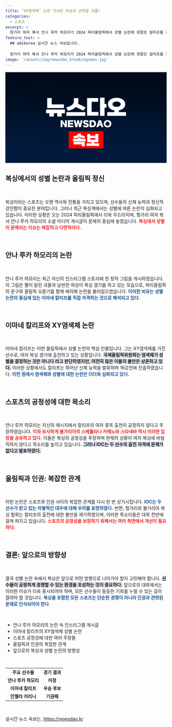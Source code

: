 ```yaml
---
title: ‘XY염색체’ 논란 가녀린 여성과 근육질 괴물!
categories:
  - 스포츠
excerpt: >
  헝가리 여자 복서 안나 루카 하모리가 2024 파리올림픽에서 성별 논란에 휘말린 칼리프를 저격하는 사진을 올려 논란이 일었다. 괴물에 비유한 이 그림은 복싱 경기에서의 불공정성을 드러내며, 복싱계의 뜨거운 이슈로 떠올랐다.
feature_text: >
  ## adskorea 실시간 뉴스 속보입니다.

  헝가리 여자 복서 안나 루카 하모리가 2024 파리올림픽에서 성별 논란에 휘말린 칼리프를 저격하는 사진을 올려 논란이 일었다. 괴물에 비유한 이 그림은 복싱 경기에서의 불공정성을 드러내며, 복싱계의 뜨거운 이슈로 떠올랐다.
image: '/assets/img/newsdao_breakingnews.jpg'
---
```


<p><img src="/assets/img/newsdao_breakingnews.jpg" alt="adskorea 속보" /></p>

<h2 data-ke-size="size26">복싱에서의 성별 논란과 올림픽 정신</h2>

<p data-ke-size="size16">&nbsp;</p>

<p>복싱이라는 스포츠는 오랜 역사와 전통을 가지고 있으며, 선수들의 신체 능력과 정신적 강인함이 중요한 분야입니다. 그러나 최근 복싱계에서는 성별에 따른 논란이 심화되고 있습니다. 이러한 상황은 오는 2024 파리올림픽에서 더욱 두드러지며, 헝가리 여자 복서 안나 루카 하모리의 소셜 미디어 게시글이 문제의 중심에 놓였습니다. <b><span style="color: #ee2323;">복싱에서 성별이 문제되는 이슈는 복잡하고 다면적이다.</span></b> </p>

<p data-ke-size="size16">&nbsp;</p>

<h2 data-ke-size="size26">안나 루카 하모리의 논란</h2>

<p data-ke-size="size16">&nbsp;</p>

<p>안나 루카 하모리는 최근 자신의 인스타그램 스토리에 한 장의 그림을 게시하였습니다. 이 그림은 뿔이 달린 괴물과 날씬한 여성이 복싱 경기를 하고 있는 모습으로, 파리올림픽의 문구와 올림픽 오륜기를 함께 배치해 논란을 불러일으켰습니다. <b><span style="color: #1a5490;">이러한 비유는 성별 논란의 중심에 있는 이마네 칼리프를 직접 저격하는 것으로 해석되고 있다.</span></b> </p>

<p data-ke-size="size16">&nbsp;</p>

<h2 data-ke-size="size26">이마네 칼리프와 XY염색체 논란</h2>

<p data-ke-size="size16">&nbsp;</p>

<p>이마네 칼리프는 이번 올림픽에서 성별 논란의 핵심 인물입니다. 그는 XY염색체를 가진 선수로, 여자 복싱 경기에 출전하고 있는 상황입니다. <b><span style="background-color: #21538527;">국제올림픽위원회는 염색체가 성별을 결정하는 것은 아니다 라고 판단하였지만, 여전히 많은 이들의 불만은 상존하고 있다.</span></b> 이러한 상황에서도 칼리프는 뛰어난 신체 능력을 발휘하며 16강전에 진출하였습니다. <b><span style="color: #1a5490;">이런 점에서 염색체와 성별에 대한 논란은 더더욱 심화되고 있다.</span></b></p>

<p data-ke-size="size16">&nbsp;</p>

<h2 data-ke-size="size26">스포츠의 공정성에 대한 목소리</h2>

<p data-ke-size="size16">&nbsp;</p>

<p>안나 루카 하모리는 자신의 메시지에서 칼리프의 여자 종목 출전이 공정하지 않다고 주장하였습니다. <b><span style="color: #ee2323;">이와 유사하게 불가리아의 스베틀라나 카메노바 스타네바 역시 이러한 입장을 공유하고 있다.</span></b> 이들은 복싱의 공정성을 주장하며 현재의 상황이 여자 복싱에 바람직하지 않다고 목소리를 높이고 있습니다. <b><span style="background-color: #21538527;">그러나 IOC는 두 선수의 출전 자격에 문제가 없다고 발표하였다.</span></b></p>

<p data-ke-size="size16">&nbsp;</p>

<h2 data-ke-size="size26">올림픽과 인권: 복잡한 관계</h2>

<p data-ke-size="size16">&nbsp;</p>

<p>이번 논란은 스포츠와 인권 사이의 복잡한 관계를 다시 한 번 상기시킵니다. <b><span style="color: #1a5490;">IOC는 두 선수가 받고 있는 차별적인 대우에 대해 우려를 표명하였다.</span></b> 반면, 헝가리와 불가리아 복싱 협회는 칼리프의 출전에 대한 불만을 제기하였으며, 이러한 목소리들은 대회 전반에 걸쳐 퍼지고 있습니다. <b><span style="color: #ee2323;">스포츠의 공정성을 보장하기 위해서는 여러 측면에서 개선이 필요하다.</span></b> </p>

<p data-ke-size="size16">&nbsp;</p>

<h2 data-ke-size="size26">결론: 앞으로의 방향성</h2>

<p data-ke-size="size16">&nbsp;</p>

<p>결국 성별 논란 속에서 복싱은 앞으로 어떤 방향으로 나아가야 할지 고민해야 합니다. <b><span style="background-color: #21538527;">선수들이 공정하게 경쟁할 수 있는 환경을 조성하는 것이 중요하다.</span></b> 앞으로의 대회에서는 이러한 이슈가 더욱 중시되어야 하며, 모든 선수들이 동등한 기회를 누릴 수 있는 길이 열려야 할 것입니다. <b><span style="color: #1a5490;">복싱을 포함한 모든 스포츠는 단순한 경쟁이 아니라 인권과 관련된 문제로 인식되어야 한다</span></b>. </p>

<p data-ke-size="size16">&nbsp;</p>

<ul>
<li>안나 루카 하모리의 논란 속 인스타그램 게시글</li>
<li>이마네 칼리프의 XY염색체 성별 논란</li>
<li>스포츠 공정성에 대한 여러 주장들</li>
<li>올림픽과 인권의 복잡한 관계</li>
<li>앞으로의 복싱과 성별 논란의 방향성</li>
</ul>

<p data-ke-size="size16">&nbsp;</p>

<table style="width: 100%;">
<tr>
<td style="text-align: center; height: 17px;"><b>주요 선수들</b></td>
<td style="text-align: center; height: 17px;"><b>경기 결과</b></td>
</tr>
<tr>
<td style="text-align: center; height: 17px;"><b>안나 루카 하모리</b></td>
<td style="text-align: center; height: 17px;"><b>미정</b></td>
</tr>
<tr>
<td style="text-align: center; height: 17px;"><b>이마네 칼리프</b></td>
<td style="text-align: center; height: 17px;"><b>우승 후보</b></td>
</tr>
<tr>
<td style="text-align: center; height: 17px;"><b>안젤라 카리니</b></td>
<td style="text-align: center; height: 17px;"><b>기권패</b></td>
</tr>
</table>

<p data-ke-size="size16">&nbsp;</p>
실시간 뉴스 속보는, <a href="https://newsdao.kr" rel="dofollow">https://newsdao.kr</a>


